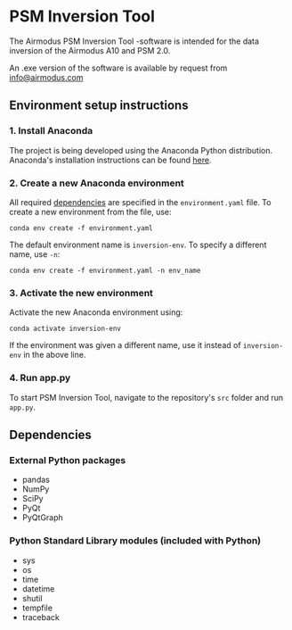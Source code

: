 # PSM Inversion Tool

The Airmodus PSM Inversion Tool -software is intended for the data inversion of the Airmodus A10 and PSM 2.0.

An .exe version of the software is available by request from info@airmodus.com
## Environment setup instructions
### 1. Install Anaconda
The project is being developed using the Anaconda Python distribution. Anaconda's installation instructions can be found [here](https://docs.anaconda.com/anaconda/install/).
### 2. Create a new Anaconda environment
All required [dependencies](#dependencies) are specified in the `environment.yaml` file. To create a new environment from the file, use:
```
conda env create -f environment.yaml
```
The default environment name is `inversion-env`. To specify a different name, use `-n`:
```
conda env create -f environment.yaml -n env_name
```
### 3. Activate the new environment
Activate the new Anaconda environment using:
```
conda activate inversion-env
```
If the environment was given a different name, use it instead of `inversion-env` in the above line.
### 4. Run app.py
To start PSM Inversion Tool, navigate to the repository's `src` folder and run `app.py`.
## Dependencies
### External Python packages
- pandas
- NumPy
- SciPy
- PyQt
- PyQtGraph
### Python Standard Library modules (included with Python)
- sys
- os
- time
- datetime
- shutil
- tempfile
- traceback